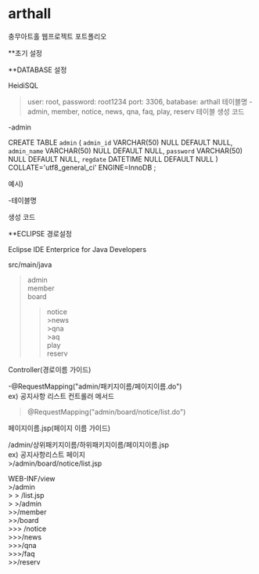 # arthall
충무아트홀 웹프로젝트 포트폴리오

**초기 설정 

**DATABASE 설정

HeidiSQL
> user: root, password: root1234
> port: 3306, batabase: arthall
> 테이블명
  -admin, member, notice, news, qna, faq, play, reserv
> 테이블 생성 코드

-admin

CREATE TABLE `admin` (
	`admin_id` VARCHAR(50) NULL DEFAULT NULL,
	`admin_name` VARCHAR(50) NULL DEFAULT NULL,
	`password` VARCHAR(50) NULL DEFAULT NULL,
	`regdate` DATETIME NULL DEFAULT NULL
)
COLLATE='utf8_general_ci'
ENGINE=InnoDB
;

예시)

-테이블명

생성 코드

**ECLIPSE 경로설정   

Eclipse IDE Enterprice for Java Developers   

src/main/java   
  >admin   
  >member   
  >board   
  >	>notice   
       >news   
      >qna   
      >aq   
  >play   
  >reserv   

Controller(경로이름 가이드)      

-@RequestMapping("admin/패키지이름/페이지이름.do")    
ex) 공지사항 리스트 컨트롤러 메서드    
  >@RequestMapping("admin/board/notice/list.do")   

페이지이름.jsp(페이지 이름 가이드)   

  /admin/상위패키지이름/하위패키지이름/페이지이름.jsp   
  ex) 공지사항리스트 페이지   
      >/admin/board/notice/list.jsp   

  WEB-INF/view   
     >/admin   
      >	>  /list.jsp   
       > >/admin   
        >>/member   
        >>/board   
          >>>  /notice   
            >>>/news   
            >>>/qna   
            >>>/faq   
        >>/reserv   


